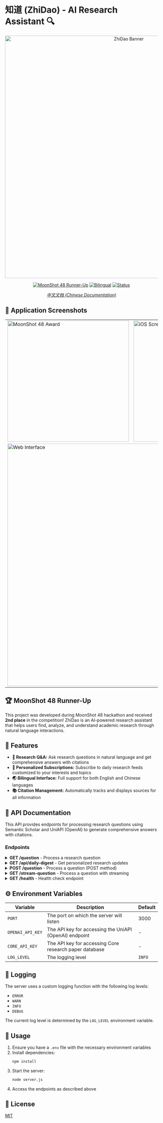# 知道 (ZhiDao) - AI Research Assistant 🔍

<div align="center">
  <img src="https://github.com/user-attachments/assets/768f58e6-0e5a-4ecc-a837-721dc2ba4461" alt="ZhiDao Banner" width="800"/>
  
  [![MoonShot 48 Runner-Up](https://img.shields.io/badge/MoonShot%2048-2nd%20Place-silver?style=for-the-badge)](https://github.com/ZigaoWang/ai-search)
  [![Bilingual](https://img.shields.io/badge/Bilingual-English%20%7C%20中文-blue?style=for-the-badge)](https://github.com/ZigaoWang/ai-search)
  [![Status](https://img.shields.io/badge/Status-Active-brightgreen?style=for-the-badge)](https://github.com/ZigaoWang/ai-search)

  *[中文文档 (Chinese Documentation)](README.zh.md)*
</div>

## 📱 Application Screenshots

<div align="center">
  <table>
    <tr>
      <td><img src="https://github.com/user-attachments/assets/e7b2880b-b80d-42ea-9ebf-ca81380c636b" alt="MoonShot 48 Award" width="400"/></td>
      <td><img src="https://github.com/user-attachments/assets/92417291-442f-4e97-bf75-591d1eebc573" alt="iOS Screenshot" width="400"/></td>
    </tr>
    <tr>
      <td colspan="2"><img src="https://github.com/user-attachments/assets/7fa3a92d-b010-4870-9208-6294411140e3" alt="Web Interface" width="800"/></td>
    </tr>
  </table>
</div>

## 🏆 MoonShot 48 Runner-Up

This project was developed during MoonShot 48 hackathon and received **2nd place** in the competition! ZhiDao is an AI-powered research assistant that helps users find, analyze, and understand academic research through natural language interactions.

## 🌟 Features

- **🔎 Research Q&A:** Ask research questions in natural language and get comprehensive answers with citations
- **📰 Personalized Subscriptions:** Subscribe to daily research feeds customized to your interests and topics
- **🌏 Bilingual Interface:** Full support for both English and Chinese languages
- **📚 Citation Management:** Automatically tracks and displays sources for all information

## 🚀 API Documentation

This API provides endpoints for processing research questions using Semantic Scholar and UniAPI (OpenAI) to generate comprehensive answers with citations.

### Endpoints

<details>
<summary><strong>GET /question</strong> - Process a research question</summary>

Process a question through the research pipeline.

**Query Parameters:**
- `query` (string): The user question to be processed
- `sse` (boolean, optional): If set to `true`, enables Server-Sent Events (SSE) for real-time updates

**Response:**
- `200 OK`: Returns the result object with the answer and metadata
- `400 Bad Request`: Missing query parameter
- `500 Internal Server Error`: Error processing the request
</details>

<details>
<summary><strong>GET /api/daily-digest</strong> - Get personalized research updates</summary>

Get personalized daily research digests based on subscribed topics.

**Query Parameters:**
- `topics` (string): The topics to receive research updates about
- `userId` (string, optional): User identifier for personalization

**Response:**
- `200 OK`: Returns the personalized research digest
- `400 Bad Request`: Missing topics parameter
- `500 Internal Server Error`: Error generating the digest
</details>

<details>
<summary><strong>POST /question</strong> - Process a question (POST method)</summary>

Process a question through the research pipeline using a POST request.

**Request Body:**
- `query` (string): The user question to be processed

**Response:**
- `200 OK`: Returns the result object with the answer and metadata
- `400 Bad Request`: Missing query in request body
- `500 Internal Server Error`: Error processing the request
</details>

<details>
<summary><strong>GET /stream-question</strong> - Process a question with streaming</summary>

Process a question with streaming updates.

**Query Parameters:**
- `query` (string): The user question to be processed

**Response:**
- `200 OK`: Returns streaming updates and the final result object with the answer and metadata
- `400 Bad Request`: Missing query parameter
- `500 Internal Server Error`: Error processing the request
</details>

<details>
<summary><strong>GET /health</strong> - Health check endpoint</summary>

Health check endpoint to verify the server status.

**Response:**
- `200 OK`: Returns the server status, version, environment, and timestamp
</details>

## ⚙️ Environment Variables

| Variable | Description | Default |
|----------|-------------|---------|
| `PORT` | The port on which the server will listen | 3000 |
| `OPENAI_API_KEY` | The API key for accessing the UniAPI (OpenAI) endpoint | - |
| `CORE_API_KEY` | The API key for accessing Core research paper database | - |
| `LOG_LEVEL` | The logging level | `INFO` |

## 📝 Logging

The server uses a custom logging function with the following log levels:
- `ERROR`
- `WARN`
- `INFO`
- `DEBUG`

The current log level is determined by the `LOG_LEVEL` environment variable.

## 🧰 Usage

1. Ensure you have a `.env` file with the necessary environment variables
2. Install dependencies:
   ```bash
   npm install
   ```
3. Start the server:
   ```bash
   node server.js
   ```
4. Access the endpoints as described above

## 📄 License

[MIT](LICENSE)
